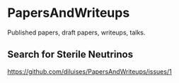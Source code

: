 # PapersAndWriteups
Published papers, draft papers, writeups, talks.

## Search for Sterile Neutrinos

https://github.com/diluises/PapersAndWriteups/issues/1

